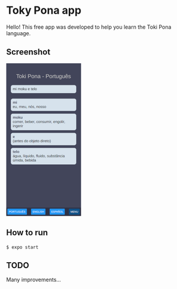 # Toky Pona app

Hello! This free app was developed to help you learn the Toki Pona language.

## Screenshot

![Screenshot](assets/screenshots/translator.png)

## How to run

```shell
$ expo start
```

## TODO

Many improvements...
